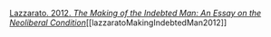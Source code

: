 [Lazzarato. 2012. *The Making of the Indebted Man: An Essay on the Neoliberal Condition*](zotero://select/items/1_M7DBRHZD)[[lazzaratoMakingIndebtedMan2012]]
